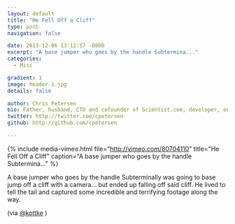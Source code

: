 ```yaml
---
layout: default
title: "He Fell Off a Cliff"
type: post
navigation: false

date: 2013-12-06 13:12:57 -0800
excerpt: "A base jumper who goes by the handle Subtermina..."
categories:
  - Misc

gradient: 1
image: header-1.jpg
details: false

author: Chris Petersen
bio: Father, husband, CTO and cofounder of Scientist.com, developer, entrepreneur and technologist.
twitter: http://twitter.com/cpetersen
github: http://github.com/cpetersen

---
```


{% include media-vimeo.html file="http://vimeo.com/80704110" title="He Fell Off a Cliff" caption="A base jumper who goes by the handle Subtermina..." %}

 A base jumper who goes by the handle Subterminally was going to base jump off a cliff with a camera… but ended up falling off said cliff. He lived to tell the tail and captured some incredible and terrifying footage along the way. 

 (via  [@kottke](http://kottke.org/13/12/slow-motion-video-of-a-base-jump-going-horribly-wrong) )
